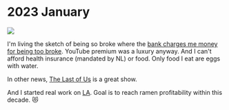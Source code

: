 # 2023 January

![](https://images.nikiv.dev/broke-2023.PNG)

I'm living the sketch of being so broke where the [bank charges me money for being too broke](https://www.youtube.com/watch?v=Y_-1l_SlA7c). YouTube premium was a luxury anyway. And I can't afford health insurance (mandated by NL) or food. Only food I eat are eggs with water.

In other news, [The Last of Us](https://trakt.tv/shows/the-last-of-us) is a great show.

And I started real work on [LA](https://github.com/learn-anything/learn-anything). Goal is to reach ramen profitability within this decade. 😻
